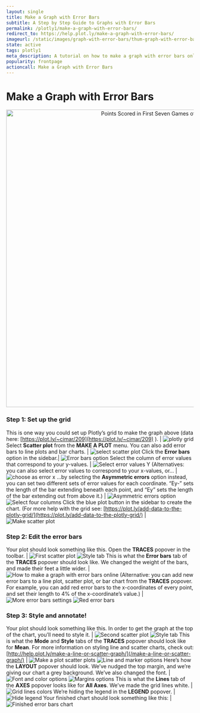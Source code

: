 ```yaml
---
layout: single
title: Make a Graph with Error Bars
subtitle: A Step by Step Guide to Graphs with Error Bars
permalink: /plotly1/make-a-graph-with-error-bars/
redirect_to: https://help.plot.ly/make-a-graph-with-error-bars/
imageurl: /static/images/graph-with-error-bars/thum-graph-with-error-bars.png
state: active
tags: plotly1
meta_description: A tutorial on how to make a graph with error bars online. Chart Studio is the easiest and fastest way to make and share graphs online.
popularity: frontpage
actioncall: Make a Graph with Error Bars
---
```


# Make a Graph with Error Bars

<div>
    <a href="https://plot.ly/~Dreamshot/1151/" target="_blank" title="Points Scored in First Seven Games of Season" style="display: block; text-align: center;"><img src="https://plot.ly/~Dreamshot/1151.png" alt="Points Scored in First Seven Games of Season" style="max-width: 100%;width: 800px;"  width="800" onerror="this.onerror=null;this.src='https://plot.ly/404.png';" /></a>
    <script data-plotly="Dreamshot:1151" src="https://plot.ly/embed.js" async></script>
</div>


### Step 1: Set up the grid

This is one way you could set up Plotly’s grid to make the graph above (data here: [https://plot.ly/~cimar/209](https://plot.ly/~cimar/209) ). | ![plotly grid](/static/images/graph-with-error-bars/plotly-grid.png)
Select **Scatter plot** from the **MAKE A PLOT** menu. You can also add error bars to line plots and bar charts. | ![select scatter plot](/static/images/graph-with-error-bars/scatter-plot.png)
Click the **Error bars** option in the sidebar.| ![Error bars option](/static/images/graph-with-error-bars/options-error-bars.png)
Select the column of error values that correspond to your y-values. | ![Select error values Y](/static/images/graph-with-error-bars/select-error-values-y.png)
(Alternatives: you can also select error values to correspond to your x-values, or... | ![choose as error x](/static/images/graph-with-error-bars/alternative-choose-as-ex.png)
...by selecting the **Asymmetric errors** option instead, you can set two different sets of error values for each coordinate. “Ey-” sets the length of the bar extending beneath each point, and “Ey” sets the length of the bar extending out from above it.) | ![Asymmetric errors option](/static/images/graph-with-error-bars/asymmetric-errors-option.png) ![Select four columns](/static/images/graph-with-error-bars/select-four-columns.png)
Click the blue plot button in the sidebar to create the chart.  (For more help with the grid see: [https://plot.ly/add-data-to-the-plotly-grid/](https://plot.ly/add-data-to-the-plotly-grid/) | ![Make scatter plot](/static/images/graph-with-error-bars/make-scatter-plot.png)

### Step 2: Edit the error bars


Your plot should look something like this. Open the **TRACES** popover in the toolbar. | ![First scatter plot](/static/images/graph-with-error-bars/first-scatter-plot.png) ![Style tab](/static/images/graph-with-error-bars/style-tab.png)
This is what the **Error bars** tab of the **TRACES** popover should look like. We changed the weight of the bars, and made their feet a little wider. | ![How to make a graph with error bars online](/static/images/graph-with-error-bars/error-bars-tab.png)
(Alternative: you can add new error bars to a line plot, scatter plot, or bar chart from the **TRACES** popover. For example, you can add red error bars to the x-coordinates of every point, and set their length to 4% of the x-coordinate’s value.) | ![More error bars settings](/static/images/graph-with-error-bars/more-error-bars-settings.png) ![Red error bars](/static/images/graph-with-error-bars/red-error-bars.png)

### Step 3: Style and annotate!

Your plot should look something like this. In order to get the graph at the top of the chart, you’ll need to style it. | ![Second scatter plot](/static/images/graph-with-error-bars/second-scatter-plot.png) ![Style tab](/static/images/graph-with-error-bars/style-tab.png)
This is what the **Mode** and **Style** tabs of the **TRACES** popover should look like for **Mean**. For more information on styling line and scatter charts, check out: [http://help.plot.ly/make-a-line-or-scatter-graph/](/make-a-line-or-scatter-graph/) | ![Make a plot scatter plots](/static/images/graph-with-error-bars/make-a-plot-scatter-plots.png) ![Line and marker options](/static/images/graph-with-error-bars/line-and-marker-options.png)
Here’s how the **LAYOUT** popover should look. We’ve nudged the top margin, and we’re giving our chart a grey background. We’ve also changed the font. | ![Font and color options](/static/images/graph-with-error-bars/font-and-color-options.png) ![Margins options](/static/images/graph-with-error-bars/margins-options.png)
This is what the **Lines** tab of the **AXES** popover looks like for **All Axes**. We’ve made the grid lines white. | ![Grid lines colors](/static/images/graph-with-error-bars/grid-lines-color.png)
We’re hiding the legend in the **LEGEND** popover. | ![Hide legend](/static/images/graph-with-error-bars/hide-legend.png)
Your finished chart should look something like this: | ![Finished error bars chart](/static/images/graph-with-error-bars/finished-chart.png)
